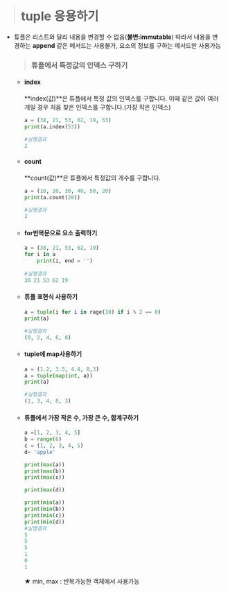 > # **tuple 응용하기**

- 튜플은 리스트와 달리 내용을 변경할 수 없음(**불변:immutable**) 따라서 내용을 변경하는 **append** 같은 메서드는 사용불가, 요소의 정보를 구하는 메서드만 사용가능

  > ### **튜플에서 특정값의 인덱스 구하기**

  - #### **index**

    **index(값)**은 튜플에서 특정 값의 인덱스를 구합니다. 이때 같은 값이 여러개일 경우 처음 찾은 인덱스를 구합니다.(가장 작은 인덱스)

    ```python
    a = (38, 21, 53, 62, 19, 53)
    print(a.index(53))
    
    #실행결과
    2
    
    ```

  - #### **count**

    **count(값)**은 튜플에서 특정값의 개수를 구합니다. 

    ```python
    a = (10, 20, 30, 40, 50, 20)
    print(a.count(20))
    
    #실행결과
    2
    ```

    

  - #### **for반복문으로 요소 출력하기**

    ```python
    a = (38, 21, 53, 62, 19)
    for i in a
    	print(i, end = '')
        
    #실행결과
    38 21 53 62 19
    ```

    

  - #### **튜플 표현식 사용하기**

    ```python
    a = tuple(i for i in rage(10) if i % 2 == 0)
    print(a)
    
    #실행결과
    (0, 2, 4, 6, 8)
    ```

  - #### **tuple에 map사용하기**

    ```python
    a = (1.2, 3.5, 4.4, 8,3)
    a = tuple(map(int, a))
    print(a)
    
    #실행결과
    (1, 3, 4, 8, 3)
    ```

    

  - #### **튜플에서 가장 작은 수, 가장 큰 수, 합계구하기**

    ```python
    a =[1, 2, 3, 4, 5]
    b = range(6)
    c = (1, 2, 3, 4, 5)
    d= 'apple'
    
    print(max(a))
    print(max(b))
    print(max(c))
    
    print(max(d))
    
    print(min(a))
    print(min(b))
    print(min(c))
    print(min(d))
    #실행결과
    5
    5
    5
    1
    0
    1
    
    ```

    ★ min, max : 반복가능한 객체에서 사용가능 

